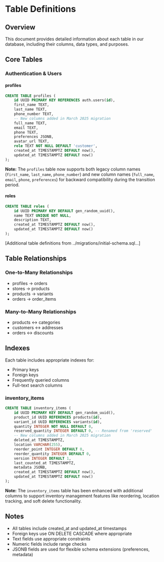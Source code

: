 # Table Definitions

## Overview

This document provides detailed information about each table in our database, including their columns, data types, and purposes.

## Core Tables

### Authentication & Users

#### profiles
```sql
CREATE TABLE profiles (
    id UUID PRIMARY KEY REFERENCES auth.users(id),
    first_name TEXT,
    last_name TEXT,
    phone_number TEXT,
    -- New columns added in March 2025 migration
    full_name TEXT,
    email TEXT,
    phone TEXT,
    preferences JSONB,
    avatar_url TEXT,
    role TEXT NOT NULL DEFAULT 'customer',
    created_at TIMESTAMPTZ DEFAULT now(),
    updated_at TIMESTAMPTZ DEFAULT now()
);
```

**Note:** The `profiles` table now supports both legacy column names (`first_name`, `last_name`, `phone_number`) and new column names (`full_name`, `email`, `phone`, `preferences`) for backward compatibility during the transition period.

#### roles
```sql
CREATE TABLE roles (
    id UUID PRIMARY KEY DEFAULT gen_random_uuid(),
    name TEXT UNIQUE NOT NULL,
    description TEXT,
    created_at TIMESTAMPTZ DEFAULT now(),
    updated_at TIMESTAMPTZ DEFAULT now()
);
```

[Additional table definitions from ../migrations/initial-schema.sql...]

## Table Relationships

### One-to-Many Relationships
- profiles -> orders
- stores -> products
- products -> variants
- orders -> order_items

### Many-to-Many Relationships
- products <-> categories
- customers <-> addresses
- orders <-> discounts

## Indexes

Each table includes appropriate indexes for:
- Primary keys
- Foreign keys
- Frequently queried columns
- Full-text search columns

### inventory_items
```sql
CREATE TABLE inventory_items (
    id UUID PRIMARY KEY DEFAULT gen_random_uuid(),
    product_id UUID REFERENCES products(id),
    variant_id UUID REFERENCES variants(id),
    quantity INTEGER NOT NULL DEFAULT 0,
    reserved_quantity INTEGER DEFAULT 0, -- Renamed from 'reserved'
    -- New columns added in March 2025 migration
    deleted_at TIMESTAMPTZ,
    location VARCHAR(255),
    reorder_point INTEGER DEFAULT 0,
    reorder_quantity INTEGER DEFAULT 0,
    version INTEGER DEFAULT 1,
    last_counted_at TIMESTAMPTZ,
    metadata JSONB,
    created_at TIMESTAMPTZ DEFAULT now(),
    updated_at TIMESTAMPTZ DEFAULT now()
);
```

**Note:** The `inventory_items` table has been enhanced with additional columns to support inventory management features like reordering, location tracking, and soft delete functionality.

## Notes

- All tables include created_at and updated_at timestamps
- Foreign keys use ON DELETE CASCADE where appropriate
- Text fields use appropriate constraints
- Numeric fields include range checks
- JSONB fields are used for flexible schema extensions (preferences, metadata)
